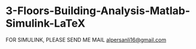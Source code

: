 # 3-Floors-Building-Analysis-Matlab-Simulink-LaTeX
FOR SIMULINK, PLEASE SEND ME MAIL alpersanli16@gmail.com
